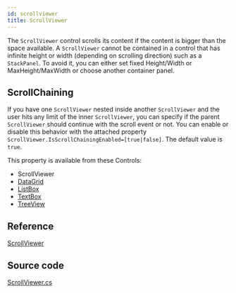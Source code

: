 ```yaml
---
id: scrollviewer
title: ScrollViewer
---
```


The `ScrollViewer` control scrolls its content if the content is bigger than the space available. A `ScrollViewer` cannot be contained in a control that has infinite height or width (depending on scrolling direction) such as a `StackPanel`. To avoid it, you can either set fixed Height/Width or MaxHeight/MaxWidth or choose another container panel.

## ScrollChaining
If you have one `ScrollViewer` nested inside another `ScrollViewer` and the user hits any limit of the inner `ScrollViewer`, you can specify if the parent `ScrollViewer` should continue with the scroll event or not. You can enable or disable this behavior with the attached property `ScrollViewer.IsScrollChainingEnabled=[true|false]`. The default value is `true`. 

This property is available from these Controls: 
- ScrollViewer
- [DataGrid](./datagrid)
- [ListBox](./listbox)
- [TextBox](./textbox)
- [TreeView](./treeview)

## Reference

[ScrollViewer](http://reference.avaloniaui.net/api/Avalonia.Controls/ScrollViewer/)

## Source code

[ScrollViewer.cs](https://github.com/AvaloniaUI/Avalonia/blob/master/src/Avalonia.Controls/ScrollViewer.cs)